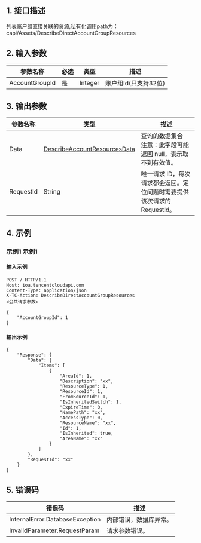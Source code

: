 ## 1. 接口描述


列表账户组直接关联的资源,私有化调用path为：capi/Assets/DescribeDirectAccountGroupResources


<div class="rno-api-explorer">
    <div class="rno-api-explorer-inner">
        <div class="rno-api-explorer-hd">
            <div class="rno-api-explorer-title">
            </div>
        </div>
        <div class="rno-api-explorer-body">
            <div class="rno-api-explorer-cont">
            </div>
        </div>
    </div>
</div>

## 2. 输入参数


| 参数名称 | 必选 | 类型 | 描述 |
|---------|---------|---------|---------|
| AccountGroupId | 是 | Integer | 账户组Id(只支持32位) |

## 3. 输出参数

| 参数名称 | 类型 | 描述 |
|---------|---------|---------|
| Data | [DescribeAccountResourcesData](/document/api/-1/##DescribeAccountResourcesData) | 查询的数据集合<br/>注意：此字段可能返回 null，表示取不到有效值。|
| RequestId | String | 唯一请求 ID，每次请求都会返回。定位问题时需要提供该次请求的 RequestId。|

## 4. 示例

### 示例1 示例1

#### 输入示例

```
POST / HTTP/1.1
Host: ioa.tencentcloudapi.com
Content-Type: application/json
X-TC-Action: DescribeDirectAccountGroupResources
<公共请求参数>

{
    "AccountGroupId": 1
}
```

#### 输出示例

```
{
    "Response": {
        "Data": {
            "Items": [
                {
                    "AreaId": 1,
                    "Description": "xx",
                    "ResourceType": 1,
                    "ResourceId": 1,
                    "FromSourceId": 1,
                    "IsInheritedSwitch": 1,
                    "ExpireTime": 0,
                    "NamePath": "xx",
                    "AccessType": 0,
                    "ResourceName": "xx",
                    "Id": 1,
                    "IsInherited": true,
                    "AreaName": "xx"
                }
            ]
        },
        "RequestId": "xx"
    }
}
```












## 5. 错误码


| 错误码 | 描述 |
|---------|---------|
| InternalError.DatabaseException | 内部错误，数据库异常。 |
| InvalidParameter.RequestParam | 请求参数错误。 |
